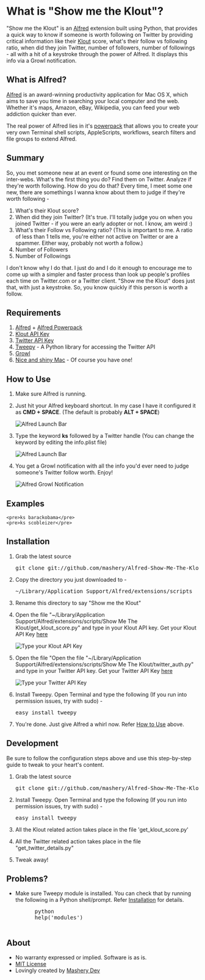# What is "Show me the Klout"?
"Show me the Klout" is an [Alfred](http://www.alfredapp.com/) extension built using Python, that provides a quick way to know if someone is worth following on Twitter by providing critical information like their [Klout](http://klout.com) score, what's their follow vs following ratio, when did they join Twitter, number of followers, number of followings - all with a hit of a keystroke through the power of Alfred. It displays this info via a Growl notification.

## What is Alfred?
[Alfred](http://alfredapp.com) is an award-winning productivity application for Mac OS X, which aims to save you time in searching your local computer and the web. Whether it's maps, Amazon, eBay, Wikipedia, you can feed your web addiction quicker than ever.

The real power of Alfred lies in it's [powerpack](http://www.alfredapp.com/powerpack/) that allows you to create your very own Terminal shell scripts, AppleScripts, workflows, search filters and file groups to extend Alfred.

## Summary

So, you met someone new at an event or found some one interesting on the inter-webs. What's the first thing you do? Find them on Twitter. Analyze if they're worth following. How do you do that? Every time, I meet some one new, there are somethings I wanna know about them to judge if they're worth following - 

1. What's their Klout score?
2. When did they join Twitter? (It's true. I'll totally judge you on when you joined Twitter - if you were an early adopter or not. I know, am weird :)
3. What's their Follow vs Following ratio? (This is important to me. A ratio of less than 1 tells me, you're either not active on Twitter or are a spammer. Either way, probably not worth a follow.) 
4. Number of Followers
5. Number of Followings

I don't know why I do that. I just do and I do it enough to encourage me to come up with a simpler and faster process than look up people's profiles each time on Twitter.com or a Twitter client. "Show me the Klout" does just that, with just a keystroke. So, you know quickly if this person is worth a follow.

## Requirements

1. [Alfred](http://www.alfredapp.com/) + [Alfred Powerpack](http://www.alfredapp.com/powerpack/)
2. [Klout API Key](http://developer.klout.com)
3. [Twitter API Key](http://developer.twitter.com)
4. [Tweepy](http://tweepy.github.com/) - A Python library for accessing the Twitter API
5. [Growl](http://growl.info)
5. [Nice and shiny Mac](http://www.youtube.com/results?search_query=get+a+mac) - Of course you have one!

## How to Use

1. Make sure Alfred is running. 
2. Just hit your Alfred keyboard shortcut. In my case I have it configured it as **CMD + SPACE**. (The default is probably **ALT + SPACE**)

	![Alfred Launch Bar](https://github.com/mashery/Alfred-Show-Me-The-Klout/raw/master/images/alfred_launch_bar.png)
3. Type the keyword **ks** followed by a Twitter handle (You can change the keyword by editing the info.plist file)

	![Alfred Launch Bar](https://github.com/mashery/Alfred-Show-Me-The-Klout/raw/master/images/alfred_launch_bar_fill.png)	
	
4. You get a Growl notification with all the info you'd ever need to judge someone's Twitter follow worth. Enjoy!

	![Alfred Growl Notification](https://github.com/mashery/Alfred-Show-Me-The-Klout/raw/master/images/alfred_growl.png)

## Examples ##
	<pre>ks barackobama</pre>
	<pre>ks scobleizer</pre>

## Installation

	
1. Grab the latest source
	<pre>git clone git://github.com/mashery/Alfred-Show-Me-The-Klout.git</pre>

2. Copy the directory you just downloaded to -
	<pre>~/Library/Application Support/Alfred/extensions/scripts</pre>

3. Rename this directory to say "Show me the Klout"	

4. Open the file "~/Library/Application Support/Alfred/extensions/scripts/Show Me The Klout/get\_klout\_score.py" and type in your Klout API key. Get your Klout API Key [here](http://developer.klout.com)

	![Type your Klout API Key](https://github.com/mashery/Alfred-Show-Me-The-Klout/raw/master/images/klout_api_key.png)
5. Open the file "Open the file "~/Library/Application Support/Alfred/extensions/scripts/Show Me The Klout/twitter_auth.py" and type in your Twitter API key. Get your Twitter API Key [here](http://developer.twitter.com)

	![Type your Twitter API Key](https://github.com/mashery/Alfred-Show-Me-The-Klout/raw/master/images/twitter_api_key.png)
6. Install Tweepy. Open Terminal and type the following (If you run into permission issues, try with sudo) -

	<pre>easy_install tweepy</pre>
	
7. You're done. Just give Alfred a whirl now. Refer [How to Use](#how-to-use) above.


## Development

Be sure to follow the configuration steps above and use this step-by-step guide to tweak to your heart's content.

1. Grab the latest source
	<pre>git clone git://github.com/mashery/Alfred-Show-Me-The-Klout.git</pre>

2. Install Tweepy. Open Terminal and type the following (If you run into permission issues, try with sudo) -
	<pre>easy_install tweepy</pre>

4. All the Klout related action takes place in the file 'get\_klout\_score.py'

5. All the Twitter related action takes place in the file "get\_twitter\_details.py"

6. Tweak away!

## Problems?

* Make sure Tweepy module is installed. You can check that by running the following in a Python shell/prompt. Refer [Installation](#Installation) for details.

	<pre>
		python 
		help('modules')
	</pre>

## About 

* No warranty expressed or implied.  Software is as is.
* [MIT License](http://www.opensource.org/licenses/mit-license.html)
* Lovingly created by [Mashery Dev](http://dev.mashery.com)


